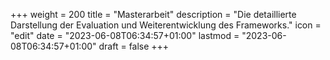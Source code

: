 +++
weight = 200
title = "Masterarbeit"
description = "Die detaillierte Darstellung der Evaluation und Weiterentwicklung des Frameworks."
icon = "edit"
date = "2023-06-08T06:34:57+01:00"
lastmod = "2023-06-08T06:34:57+01:00"
draft = false
+++
